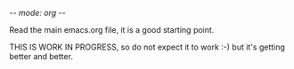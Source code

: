  -*- mode: org -*-

Read the main emacs.org file, it is a good starting point.

THIS IS WORK IN PROGRESS, so do not expect it to work :-) but it's
getting better and better.


